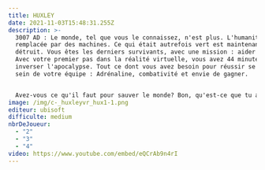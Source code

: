 ```yaml
---
title: HUXLEY
date: 2021-11-03T15:48:31.255Z
description: >-
  3007 AD : Le monde, tel que vous le connaissez, n'est plus. L'humanité a été
  remplacée par des machines. Ce qui était autrefois vert est maintenant
  détruit. Vous êtes les derniers survivants, avec une mission : aider HUXLEY.
  Avec votre premier pas dans la réalité virtuelle, vous avez 44 minutes pour
  inverser l'apocalypse. Tout ce dont vous avez besoin pour réussir se trouve au
  sein de votre équipe : Adrénaline, combativité et envie de gagner.


  Avez-vous ce qu'il faut pour sauver le monde? Bon, qu'est-ce que tu attends? L'heure tourne !
image: /img/c-_huxleyvr_hux1-1.png
editeur: ubisoft
difficulte: medium
nbrDeJoueur:
  - "2"
  - "3"
  - "4"
video: https://www.youtube.com/embed/eQCrAb9n4rI
---
```

